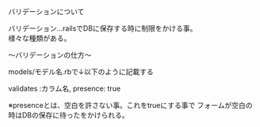 バリデーションについて

バリデーション…railsでDBに保存する時に制限をかける事。<br>
様々な種類がある。<br>

〜バリデーションの仕方〜<br>

models/モデル名.rbで↓以下のように記載する<br>

validates :カラム名, presence: true<br>

※presenceとは、空白を許さない事。これをtrueにする事で
フォームが空白の時はDBの保存に待ったをかけられる。